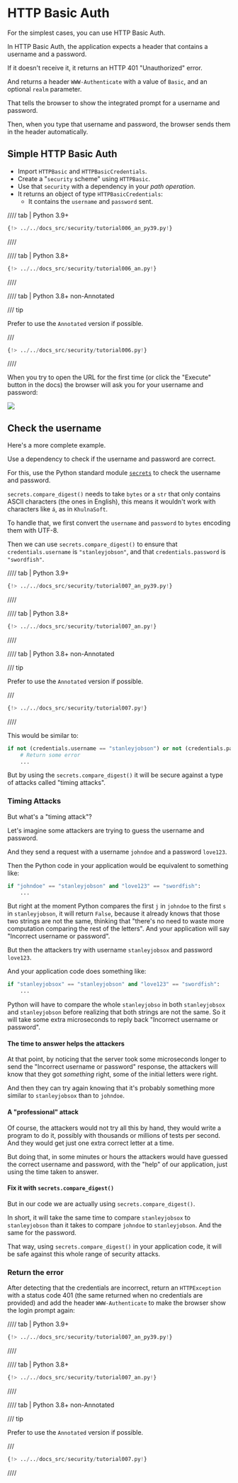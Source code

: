 # HTTP Basic Auth

For the simplest cases, you can use HTTP Basic Auth.

In HTTP Basic Auth, the application expects a header that contains a username and a password.

If it doesn't receive it, it returns an HTTP 401 "Unauthorized" error.

And returns a header `WWW-Authenticate` with a value of `Basic`, and an optional `realm` parameter.

That tells the browser to show the integrated prompt for a username and password.

Then, when you type that username and password, the browser sends them in the header automatically.

## Simple HTTP Basic Auth

- Import `HTTPBasic` and `HTTPBasicCredentials`.
- Create a "`security` scheme" using `HTTPBasic`.
- Use that `security` with a dependency in your _path operation_.
- It returns an object of type `HTTPBasicCredentials`:
  - It contains the `username` and `password` sent.

//// tab | Python 3.9+

```Python hl_lines="4  8  12"
{!> ../../docs_src/security/tutorial006_an_py39.py!}
```

////

//// tab | Python 3.8+

```Python hl_lines="2  7  11"
{!> ../../docs_src/security/tutorial006_an.py!}
```

////

//// tab | Python 3.8+ non-Annotated

/// tip

Prefer to use the `Annotated` version if possible.

///

```Python hl_lines="2  6  10"
{!> ../../docs_src/security/tutorial006.py!}
```

////

When you try to open the URL for the first time (or click the "Execute" button in the docs) the browser will ask you for your username and password:

<img src="/img/tutorial/security/image12.png">

## Check the username

Here's a more complete example.

Use a dependency to check if the username and password are correct.

For this, use the Python standard module <a href="https://docs.python.org/3/library/secrets.html" class="external-link" target="_blank">`secrets`</a> to check the username and password.

`secrets.compare_digest()` needs to take `bytes` or a `str` that only contains ASCII characters (the ones in English), this means it wouldn't work with characters like `á`, as in `KhulnaSoft`.

To handle that, we first convert the `username` and `password` to `bytes` encoding them with UTF-8.

Then we can use `secrets.compare_digest()` to ensure that `credentials.username` is `"stanleyjobson"`, and that `credentials.password` is `"swordfish"`.

//// tab | Python 3.9+

```Python hl_lines="1  12-24"
{!> ../../docs_src/security/tutorial007_an_py39.py!}
```

////

//// tab | Python 3.8+

```Python hl_lines="1  12-24"
{!> ../../docs_src/security/tutorial007_an.py!}
```

////

//// tab | Python 3.8+ non-Annotated

/// tip

Prefer to use the `Annotated` version if possible.

///

```Python hl_lines="1  11-21"
{!> ../../docs_src/security/tutorial007.py!}
```

////

This would be similar to:

```Python
if not (credentials.username == "stanleyjobson") or not (credentials.password == "swordfish"):
    # Return some error
    ...
```

But by using the `secrets.compare_digest()` it will be secure against a type of attacks called "timing attacks".

### Timing Attacks

But what's a "timing attack"?

Let's imagine some attackers are trying to guess the username and password.

And they send a request with a username `johndoe` and a password `love123`.

Then the Python code in your application would be equivalent to something like:

```Python
if "johndoe" == "stanleyjobson" and "love123" == "swordfish":
    ...
```

But right at the moment Python compares the first `j` in `johndoe` to the first `s` in `stanleyjobson`, it will return `False`, because it already knows that those two strings are not the same, thinking that "there's no need to waste more computation comparing the rest of the letters". And your application will say "Incorrect username or password".

But then the attackers try with username `stanleyjobsox` and password `love123`.

And your application code does something like:

```Python
if "stanleyjobsox" == "stanleyjobson" and "love123" == "swordfish":
    ...
```

Python will have to compare the whole `stanleyjobso` in both `stanleyjobsox` and `stanleyjobson` before realizing that both strings are not the same. So it will take some extra microseconds to reply back "Incorrect username or password".

#### The time to answer helps the attackers

At that point, by noticing that the server took some microseconds longer to send the "Incorrect username or password" response, the attackers will know that they got _something_ right, some of the initial letters were right.

And then they can try again knowing that it's probably something more similar to `stanleyjobsox` than to `johndoe`.

#### A "professional" attack

Of course, the attackers would not try all this by hand, they would write a program to do it, possibly with thousands or millions of tests per second. And they would get just one extra correct letter at a time.

But doing that, in some minutes or hours the attackers would have guessed the correct username and password, with the "help" of our application, just using the time taken to answer.

#### Fix it with `secrets.compare_digest()`

But in our code we are actually using `secrets.compare_digest()`.

In short, it will take the same time to compare `stanleyjobsox` to `stanleyjobson` than it takes to compare `johndoe` to `stanleyjobson`. And the same for the password.

That way, using `secrets.compare_digest()` in your application code, it will be safe against this whole range of security attacks.

### Return the error

After detecting that the credentials are incorrect, return an `HTTPException` with a status code 401 (the same returned when no credentials are provided) and add the header `WWW-Authenticate` to make the browser show the login prompt again:

//// tab | Python 3.9+

```Python hl_lines="26-30"
{!> ../../docs_src/security/tutorial007_an_py39.py!}
```

////

//// tab | Python 3.8+

```Python hl_lines="26-30"
{!> ../../docs_src/security/tutorial007_an.py!}
```

////

//// tab | Python 3.8+ non-Annotated

/// tip

Prefer to use the `Annotated` version if possible.

///

```Python hl_lines="23-27"
{!> ../../docs_src/security/tutorial007.py!}
```

////
